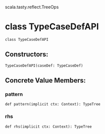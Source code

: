 scala.tasty.reflect.TreeOps
# class TypeCaseDefAPI

<pre><code class="language-scala" >class TypeCaseDefAPI</pre></code>
## Constructors:
<pre><code class="language-scala" >TypeCaseDefAPI(caseDef: TypeCaseDef)</pre></code>

## Concrete Value Members:
### pattern
<pre><code class="language-scala" >def pattern(implicit ctx: Context): TypeTree</pre></code>

### rhs
<pre><code class="language-scala" >def rhs(implicit ctx: Context): TypeTree</pre></code>

